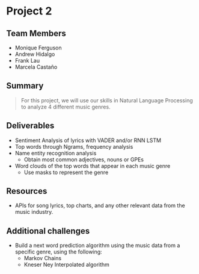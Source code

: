# Project 2

## Team Members

* Monique Ferguson
* Andrew Hidalgo
* Frank Lau
* Marcela Castaño

## Summary

> For this project, we will use our skills in Natural Language Processing to analyze 4 different music genres. 

## Deliverables

- Sentiment Analysis of lyrics with VADER and/or RNN LSTM
- Top words through Ngrams, frequency analysis
- Name entity recognition analysis
    - Obtain most common adjectives, nouns or GPEs
- Word clouds of the top words that appear in each music genre
    - Use masks to represent the genre


## Resources

 - APIs for song lyrics, top charts, and any other relevant data from the music industry.


## Additional challenges

- Build a next word prediction algorithm using the music data from a specific genre, using the following:
    - Markov Chains
    - Kneser Ney Interpolated algorithm
